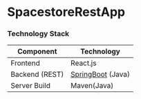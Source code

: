 # SpacestoreRestApp


### Technology Stack
Component       | Technology
---             | ---
Frontend        | React.js
Backend (REST)  | [SpringBoot](https://projects.spring.io/spring-boot) (Java)
Server Build    | Maven(Java)
